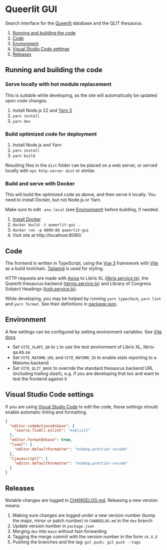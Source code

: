 # Queerlit GUI

Search interface for the [Queerlit](https://queerlit.dh.gu.se/) database and the QLIT thesaurus.

1. [Running and building the code](#running-and-building-the-code)
2. [Code](#code)
3. [Environment](#environment)
4. [Visual Studio Code settings](#visual-studio-code-settings)
5. [Releases](#releases)

## Running and building the code

### Serve locally with hot module replacement

This is suitable while developing, as the site will automatically be updated upon code changes.

1. Install Node.js 22 and [Yarn 3](https://yarnpkg.com/getting-started/install)
2. `yarn install`
3. `yarn dev`

### Build optimized code for deployment

1. Install Node.js and Yarn
2. `yarn install`
3. `yarn build`

Resulting files in the `dist` folder can be placed on a web server, or served locally with `npx http-server dist` or similar.

### Build and serve with Docker

This will build the optimized code as above, and then serve it locally. You need to install Docker, but not Node.js or Yarn.

Make sure to edit `.env.local` (see [Environment](#environment)) before building, if needed.

1. [Install Docker](https://www.docker.com/get-started/)
2. `docker build -t queerlit-gui .`
3. `docker run -p 8090:80 queerlit-gui`
4. Visit site at http://localhost:8090/

## Code

The frontend is written in TypeScript, using the [Vue 3](https://vuejs.org/) framework with [Vite](https://vitejs.dev/) as a build toolchain. [Tailwind](https://tailwindcss.com/) is used for styling.

HTTP requests are made with [Axios](https://axios-http.com/docs/intro) to Libris XL ([libris.service.ts](src/services/libris.service.ts)), the Queerlit thesaurus backend ([terms.service.ts](src/services/terms.service.ts)) and Library of Congress Subject Headings ([lcsh.service.ts](src/services/lcsh.service.ts)).

While developing, you may be helped by running `yarn typecheck`, `yarn lint` and `yarn format`. See their definitions in [package.json](package.json).

## Environment

A few settings can be configured by setting environment variables. See [Vite docs](https://vitejs.dev/guide/env-and-mode).

- Set `VITE_XLAPI_QA` to `1` to use the test environment of Libris XL, libris-qa.kb.se
- Set `VITE_MATOMO_URL` and `VITE_MATOMO_ID` to enable stats reporting to a Matomo backend
- Set `VITE_QLIT_BASE` to override the standard thesaurus backend URL (including trailing slash), e.g. if you are developing that too and want to test the frontend against it

## Visual Studio Code settings

If you are using [Visual Studio Code](https://code.visualstudio.com/) to edit the code, these settings should enable automatic linting and formatting.

```json
{
  "editor.codeActionsOnSave": {
    "source.fixAll.eslint": "explicit"
  },
  "editor.formatOnSave": true,
  "[vue]": {
    "editor.defaultFormatter": "esbenp.prettier-vscode"
  },
  "[javascript]": {
    "editor.defaultFormatter": "esbenp.prettier-vscode"
  }
}
```

## Releases

Notable changes are logged in [CHANGELOG.md](CHANGELOG.md). Releasing a new version means:

1. Making sure changes are logged under a new version number (bump the major, minor or patch number) in `CHANGELOG.md` in the `dev` branch
2. Update version number in `package.json`
3. Merging `dev` into `main` without fast-forwarding
4. Tagging the merge commit with the version number in the form `vX.X.X`
5. Pushing the branches and the tag: `git push; git push --tags`
